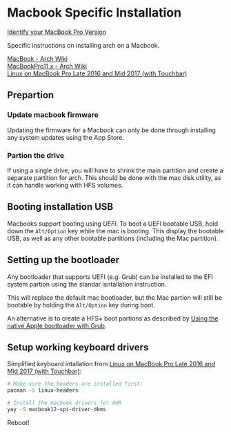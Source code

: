 # Macbook Specific Installation

[Identify your MacBook Pro Version][5]

Specific instructions on installing arch on a Macbook.

[MacBook - Arch Wiki][2]  
[MacBookPro11,x - Arch Wiki][3]  
[Linux on MacBook Pro Late 2016 and Mid 2017 (with Touchbar)][4]  

## Prepartion

### Update macbook firmware

Updating the firmware for a Macbook can only be done 
through installing any system updates using the App Store.

### Partion the drive

If using a single drive, you will have to shrink the main 
partition and create a separate partition for arch.
This should be done with the mac disk utility, as it can
handle working with HFS volumes.

## Booting installation USB

Macbooks support booting using *UEFI*.
To boot a UEFI bootable USB, hold down the `Alt/Option`
key while the mac is booting. This display the bootable
USB, as well as any other bootable partitions (including
the Mac partition).

## Setting up the bootloader

Any bootloader that supports UEFI (e.g. Grub) can be installed to the
EFI system partion using the standar isntallation instruction.

This will replace the default mac bootloader, but the Mac partion will
still be bootable by holding the `Alt/Option` key during boot.

An alternative is to create a HFS+ boot partions as described by
[Using the native Apple bootloader with Grub][1].

## Setup working keyboard drivers

Simplified keyboard intallation from [Linux on MacBook Pro Late 2016 and Mid 2017 (with Touchbar)][4]:

```sh
# Make sure the headers are installed first:
pacman -S linux-headers

# Install the macbook drivers for AUR
yay -S macbook12-spi-driver-dkms
```

Reboot!

[1]: https://wiki.archlinux.org/index.php/MacBook#Using_the_native_Apple_bootloader_with_GRUB
[2]: https://wiki.archlinux.org/index.php/MacBook
[3]: https://wiki.archlinux.org/index.php/MacBookPro11,x
[4]: https://gist.github.com/roadrunner2/1289542a748d9a104e7baec6a92f9cd7
[5]: https://support.apple.com/en-us/HT201300
